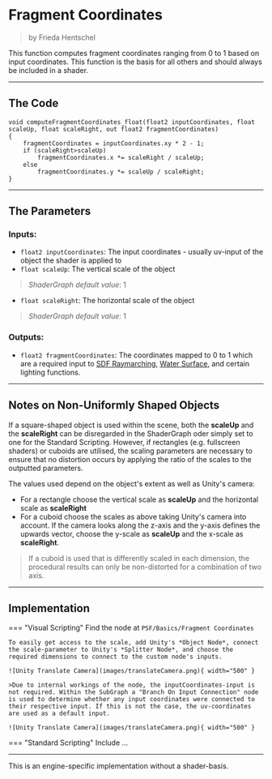 <div class="container">
    <h1 class="main-heading">Fragment Coordinates</h1>
    <blockquote class="author">by Frieda Hentschel</blockquote>
</div>

This function computes fragment coordinates ranging from 0 to 1 based on input coordinates. This function is the basis for all others and should always be included in a shader.

---

## The Code

``` hlsl
void computeFragmentCoordinates_float(float2 inputCoordinates, float scaleUp, float scaleRight, out float2 fragmentCoordinates)
{
    fragmentCoordinates = inputCoordinates.xy * 2 - 1;
    if (scaleRight>scaleUp)
        fragmentCoordinates.x *= scaleRight / scaleUp;
    else
        fragmentCoordinates.y *= scaleUp / scaleRight;
}
```

---

## The Parameters

### Inputs:
- ```float2 inputCoordinates```: The input coordinates - usually uv-input of the object the shader is applied to
- ```float scaleUp```: The vertical scale of the object 
> *ShaderGraph default value*: 1
- ```float scaleRight```: The horizontal scale of the object
> *ShaderGraph default value*: 1

### Outputs:
- ```float2 fragmentCoordinates```: The coordinates mapped to 0 to 1 which are a required input to [SDF Raymarching](...), [Water Surface](...), and certain lighting functions.

---

## Notes on Non-Uniformly Shaped Objects

If a square-shaped object is used within the scene, both the **scaleUp** and the **scaleRight** can be disregarded in the ShaderGraph oder simply set to one for the Standard Scripting. However, if rectangles (e.g. fullscreen shaders) or cuboids are utilised, the scaling parameters are necessary to ensure that no distortion occurs by applying the ratio of the scales to the outputted parameters.

The values used depend on the object's extent as well as Unity's camera:

- For a rectangle choose the vertical scale as **scaleUp** and the horizontal scale as **scaleRight**
- For a cuboid choose the scales as above taking Unity's camera into account. If the camera looks along the z-axis and the y-axis defines the upwards vector, choose the y-scale as **scaleUp** and the x-scale as **scaleRight**.

> If a cuboid is used that is differently scaled in each dimension, the procedural results can only be non-distorted for a combination of two axis.

---

## Implementation

=== "Visual Scripting"
    Find the node at `PSF/Basics/Fragment Coordinates`

    To easily get access to the scale, add Unity's *Object Node*, connect the scale-parameter to Unity's *Splitter Node*, and choose the required dimensions to connect to the custom node's inputs. 

    ![Unity Translate Camera](images/translateCamera.png){ width="500" }

    >Due to internal workings of the node, the inputCoordinates-input is not required. Within the SubGraph a "Branch On Input Connection" node is used to determine whether any input coordinates were connected to their respective input. If this is not the case, the uv-coordinates are used as a default input.

    ![Unity Translate Camera](images/translateCamera.png){ width="500" }

=== "Standard Scripting"
    Include ...

---

This is an engine-specific implementation without a shader-basis.